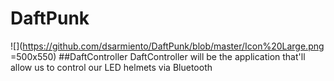 # DaftPunk
![](https://github.com/dsarmiento/DaftPunk/blob/master/Icon%20Large.png =500x550)
##DaftController
DaftController will be the application that'll allow us to control our LED helmets via Bluetooth
